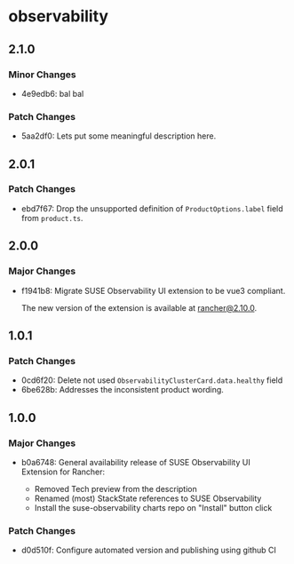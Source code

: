 # observability

## 2.1.0

### Minor Changes

- 4e9edb6: bal bal

### Patch Changes

- 5aa2df0: Lets put some meaningful description here.

## 2.0.1

### Patch Changes

- ebd7f67: Drop the unsupported definition of `ProductOptions.label` field from `product.ts`.

## 2.0.0

### Major Changes

- f1941b8: Migrate SUSE Observability UI extension to be vue3 compliant.

  The new version of the extension is available at rancher@2.10.0.

## 1.0.1

### Patch Changes

- 0cd6f20: Delete not used `ObservabilityClusterCard.data.healthy` field
- 6be628b: Addresses the inconsistent product wording.

## 1.0.0

### Major Changes

- b0a6748: General availability release of SUSE Observability UI Extension for Rancher:

  - Removed Tech preview from the description
  - Renamed (most) StackState references to SUSE Observability
  - Install the suse-observability charts repo on "Install" button click

### Patch Changes

- d0d510f: Configure automated version and publishing using github CI
